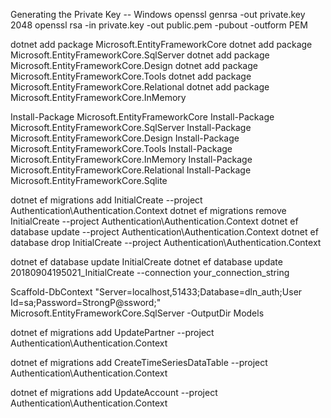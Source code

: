 Generating the Private Key -- Windows
openssl genrsa -out private.key 2048
openssl rsa -in private.key -out public.pem -pubout -outform PEM

dotnet add package Microsoft.EntityFrameworkCore
dotnet add package Microsoft.EntityFrameworkCore.SqlServer
dotnet add package Microsoft.EntityFrameworkCore.Design
dotnet add package Microsoft.EntityFrameworkCore.Tools
dotnet add package Microsoft.EntityFrameworkCore.Relational
dotnet add package Microsoft.EntityFrameworkCore.InMemory

Install-Package Microsoft.EntityFrameworkCore
Install-Package Microsoft.EntityFrameworkCore.SqlServer
Install-Package Microsoft.EntityFrameworkCore.Design
Install-Package Microsoft.EntityFrameworkCore.Tools
Install-Package Microsoft.EntityFrameworkCore.InMemory
Install-Package Microsoft.EntityFrameworkCore.Relational
Install-Package Microsoft.EntityFrameworkCore.Sqlite

dotnet ef migrations add InitialCreate --project Authentication\Authentication.Context
dotnet ef migrations remove InitialCreate --project Authentication\Authentication.Context
dotnet ef database update --project Authentication\Authentication.Context
dotnet ef database drop InitialCreate --project Authentication\Authentication.Context

dotnet ef database update InitialCreate
dotnet ef database update 20180904195021_InitialCreate --connection your_connection_string

Scaffold-DbContext "Server=localhost,51433;Database=dln_auth;User Id=sa;Password=StrongP@ssword;" Microsoft.EntityFrameworkCore.SqlServer -OutputDir Models


dotnet ef migrations add UpdatePartner --project Authentication\Authentication.Context

dotnet ef migrations add CreateTimeSeriesDataTable --project Authentication\Authentication.Context

dotnet ef migrations add UpdateAccount --project Authentication\Authentication.Context
